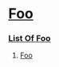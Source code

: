 # [Foo](#foo)


### [List Of Foo](#list-of-foo)

1.  [Foo][1]


[1]: http://localhost/sub-1/document#foo-bar "Foo"
